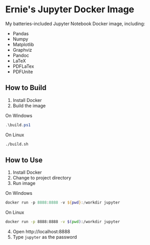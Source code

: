 # Ernie's Jupyter Docker Image

My batteries-included Jupyter Notebook Docker image, including:

* Pandas
* Numpy
* Matplotlib
* Graphviz
* Pandoc
* LaTeX
* PDFLaTex
* PDFUnite

## How to Build

1. Install Docker
2. Build the image

On Windows

``` powershell
.\build.ps1
```

On Linux

``` bash
./build.sh
```

## How to Use

1. Install Docker
2. Change to project directory
3. Run image

On Windows

``` powershell
docker run -p 8888:8888 -v ${pwd}:/workdir jupyter
``` 

On Linux

``` bash
docker run -p 8888:8888 -v $(pwd):/workdir jupyter
``` 

4. Open http://localhost:8888
5. Type `jupyter` as the password

